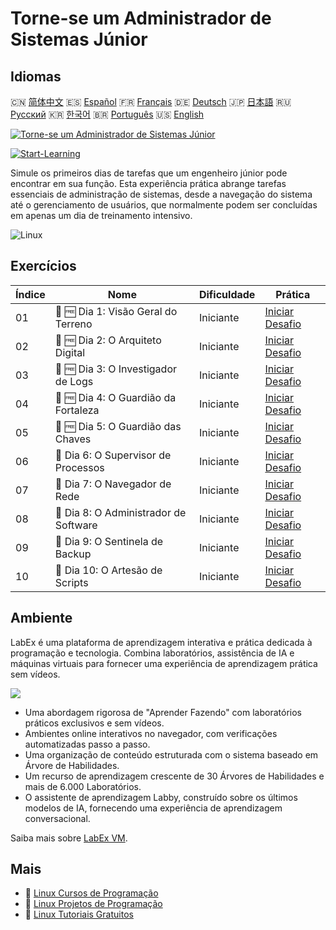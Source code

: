 # Torne-se um Administrador de Sistemas Júnior

## Idiomas

🇨🇳 [简体中文](README_zh.md) 🇪🇸 [Español](README_es.md) 🇫🇷 [Français](README_fr.md) 🇩🇪 [Deutsch](README_de.md) 🇯🇵 [日本語](README_ja.md) 🇷🇺 [Русский](README_ru.md) 🇰🇷 [한국어](README_ko.md) 🇧🇷 [Português](README_pt.md) 🇺🇸 [English](README.md) 

[![Torne-se um Administrador de Sistemas Júnior](https://cover-creator.labex.io/become-a-junior-system-administrator.png?lang=pt)](https://labex.io/pt/courses/become-a-junior-system-administrator)

[![Start-Learning](https://img.shields.io/badge/Start-Learning-whitesmoke?style=for-the-badge)](https://labex.io/pt/courses/become-a-junior-system-administrator)

Simule os primeiros dias de tarefas que um engenheiro júnior pode encontrar em sua função. Esta experiência prática abrange tarefas essenciais de administração de sistemas, desde a navegação do sistema até o gerenciamento de usuários, que normalmente podem ser concluídas em apenas um dia de treinamento intensivo.

![Linux](https://img.shields.io/badge/Linux-whitesmoke?style=for-the-badge&logo=linux)


## Exercícios

|   Índice | Nome                                   | Dificuldade   | Prática                                                                                                               |
|----------|----------------------------------------|---------------|-----------------------------------------------------------------------------------------------------------------------|
|       01 | 🎯 🆓 Dia 1: Visão Geral do Terreno    | Iniciante     | <a target='_blank' href='https://labex.io/pt/tutorials/linux-day-1-the-lay-of-the-land-596200'>Iniciar Desafio</a>    |
|       02 | 🎯 🆓 Dia 2: O Arquiteto Digital       | Iniciante     | <a target='_blank' href='https://labex.io/pt/tutorials/linux-day-2-the-digital-architect-596201'>Iniciar Desafio</a>  |
|       03 | 🎯 🆓 Dia 3: O Investigador de Logs    | Iniciante     | <a target='_blank' href='https://labex.io/pt/tutorials/linux-day-3-the-log-investigator-596202'>Iniciar Desafio</a>   |
|       04 | 🎯 🆓 Dia 4: O Guardião da Fortaleza   | Iniciante     | <a target='_blank' href='https://labex.io/pt/tutorials/linux-day-4-the-fortress-guardian-596203'>Iniciar Desafio</a>  |
|       05 | 🎯 🆓 Dia 5: O Guardião das Chaves     | Iniciante     | <a target='_blank' href='https://labex.io/pt/tutorials/linux-day-5-the-keeper-of-the-keys-596204'>Iniciar Desafio</a> |
|       06 | 🎯  Dia 6: O Supervisor de Processos   | Iniciante     | <a target='_blank' href='https://labex.io/pt/labs/linux-day-6-the-process-overseer-596618'>Iniciar Desafio</a>        |
|       07 | 🎯  Dia 7: O Navegador de Rede         | Iniciante     | <a target='_blank' href='https://labex.io/pt/labs/linux-day-7-the-network-navigator-596619'>Iniciar Desafio</a>       |
|       08 | 🎯  Dia 8: O Administrador de Software | Iniciante     | <a target='_blank' href='https://labex.io/pt/labs/linux-day-8-the-software-steward-596620'>Iniciar Desafio</a>        |
|       09 | 🎯  Dia 9: O Sentinela de Backup       | Iniciante     | <a target='_blank' href='https://labex.io/pt/labs/linux-day-9-the-backup-sentinel-596621'>Iniciar Desafio</a>         |
|       10 | 🎯  Dia 10: O Artesão de Scripts       | Iniciante     | <a target='_blank' href='https://labex.io/pt/labs/linux-day-10-the-script-artisan-596613'>Iniciar Desafio</a>         |

## Ambiente

LabEx é uma plataforma de aprendizagem interativa e prática dedicada à programação e tecnologia. Combina laboratórios, assistência de IA e máquinas virtuais para fornecer uma experiência de aprendizagem prática sem vídeos.

![](https://tutorial-screenshot.getvm.io/images/vm-1725247253.png)

- Uma abordagem rigorosa de "Aprender Fazendo" com laboratórios práticos exclusivos e sem vídeos.
- Ambientes online interativos no navegador, com verificações automatizadas passo a passo.
- Uma organização de conteúdo estruturada com o sistema baseado em Árvore de Habilidades.
- Um recurso de aprendizagem crescente de 30 Árvores de Habilidades e mais de 6.000 Laboratórios.
- O assistente de aprendizagem Labby, construído sobre os últimos modelos de IA, fornecendo uma experiência de aprendizagem conversacional.

Saiba mais sobre [LabEx VM](https://support.labex.io/using-labex/virtual-machine).

## Mais

- 🔗 [Linux Cursos de Programação](https://github.com/labex-labs/awesome-programming-courses)
- 🔗 [Linux Projetos de Programação](https://github.com/labex-labs/awesome-programming-projects)
- 🔗 [Linux Tutoriais Gratuitos](https://github.com/labex-labs/linux-free-tutorials)

